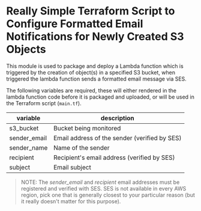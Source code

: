 ﻿# Really Simple Terraform Script to Configure Formatted Email Notifications for Newly Created S3 Objects

This module is used to package and deploy a Lambda function which is triggered by the creation of object(s) in a specified S3 bucket, when triggered the lambda function sends a formatted email message via SES.    

The following variables are required, these will either rendered in the lambda function code before it is packaged and uploaded, or will be used in the Terraform script (`main.tf`).  

| variable     | description                                   |
|--------------|-----------------------------------------------|
| s3_bucket    | Bucket being monitored                        |
| sender_email | Email address of the sender (verified by SES) |
| sender_name  | Name of the sender                            |
| recipient    | Recipient's email address (verified by SES)   |
| subject      | Email subject                                 |

> NOTE: The *sender_email* and *recipient* email addresses must be registered and verified with SES.  SES is not available in every AWS region, pick one that is generally closest to your particular reason (but it really doesn't matter for this purpose).